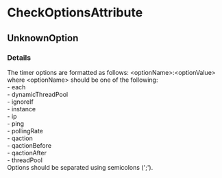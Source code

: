 ﻿---  
uid: Validator_7_3_22  
---

# CheckOptionsAttribute

## UnknownOption

### Details

The timer options are formatted as follows: \<optionName\>:\<optionValue\> where \<optionName\> should be one of the following:  
\- each  
\- dynamicThreadPool  
\- ignoreIf  
\- instance  
\- ip  
\- ping  
\- pollingRate  
\- qaction  
\- qactionBefore  
\- qactionAfter  
\- threadPool  
Options should be separated using semicolons (';').
